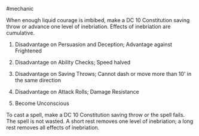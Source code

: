 #mechanic 

When enough liquid courage is imbibed, make a DC 10 Constitution saving throw or advance one level of inebriation. Effects of inebriation are cumulative.

1. Disadvantage on Persuasion and Deception; Advantage against Frightened

2. Disadvantage on Ability Checks; Speed halved

3. Disadvantage on Saving Throws; Cannot dash or move more than 10' in the same direction

4. Disadvantage on Attack Rolls; Damage Resistance

5. Become Unconscious

To cast a spell, make a DC 10 Constitution saving throw or the spell fails. The spell is not wasted. A short rest removes one level of inebriation; a long rest removes all effects of inebriation.